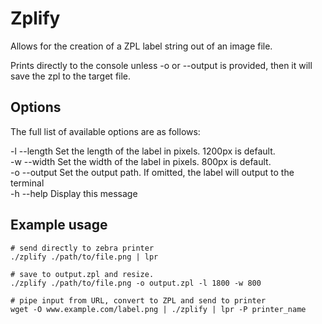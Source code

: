 # Zplify

Allows for the creation of a ZPL label string out of an image file.  

Prints directly to the console unless -o or --output is provided, then it will save the zpl to the
target file.  

## Options

The full list of available options are as follows:  

-l --length    Set the length of the label in pixels. 1200px is default.  
-w --width     Set the width of the label in pixels. 800px is default.  
-o --output    Set the output path. If omitted, the label will output to the terminal  
-h --help      Display this message  

## Example usage

```shell
# send directly to zebra printer
./zplify ./path/to/file.png | lpr
```

```shell
# save to output.zpl and resize.
./zplify ./path/to/file.png -o output.zpl -l 1800 -w 800
```

```shell
# pipe input from URL, convert to ZPL and send to printer
wget -O www.example.com/label.png | ./zplify | lpr -P printer_name
```
